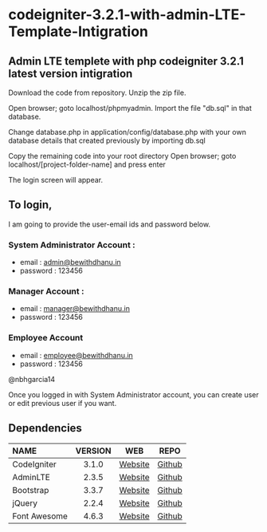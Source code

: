 # codeigniter-3.2.1-with-admin-LTE-Template-Intigration
## Admin LTE templete with php codeigniter 3.2.1 latest version intigration

Download the code from repository. Unzip the zip file. 

Open browser; goto localhost/phpmyadmin. 
Import the file "db.sql" in that database. 

Change database.php in application/config/database.php with your own database details that created previously by importing db.sql

Copy the remaining code into your root directory Open browser; goto localhost/[project-folder-name] and press enter

The login screen will appear. 
## To login, 
I am going to provide the user-email ids and password below. 

### System Administrator Account : 
  * email : admin@bewithdhanu.in 
  * password : 123456 

### Manager Account : 
  * email : manager@bewithdhanu.in 
  * password : 123456 

### Employee Account 
  * email : employee@bewithdhanu.in 
  * password : 123456 
 
@nbhgarcia14
  
Once you logged in with System Administrator account, you can create user or edit previous user if you want.

## Dependencies
| NAME | VERSION | WEB | REPO |
| :--- | :---: | :---: | :---: |
| CodeIgniter | 3.1.0 | [Website](http://codeigniter.com) | [Github](https://github.com/bcit-ci/CodeIgniter/)
| AdminLTE | 2.3.5 | [Website](https://almsaeedstudio.com) | [Github](https://github.com/almasaeed2010/AdminLTE/)
| Bootstrap | 3.3.7 | [Website](http://getbootstrap.com) | [Github](https://github.com/twbs/bootstrap)
| jQuery | 2.2.4 | [Website](http://jquery.com) | [Github](https://github.com/jquery/jquery)
| Font Awesome | 4.6.3 | [Website](http://fortawesome.github.io/Font-Awesome/) | [Github](https://github.com/FortAwesome/Font-Awesome)
